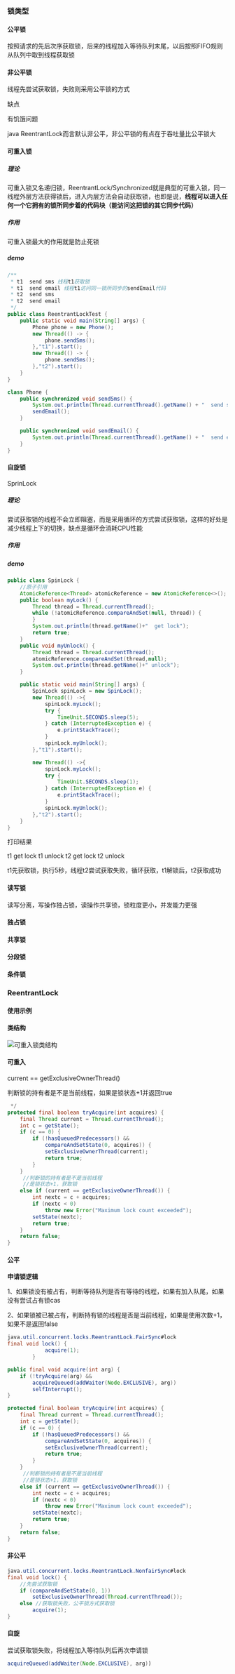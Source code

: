 ### 锁类型



#### 公平锁

按照请求的先后次序获取锁，后来的线程加入等待队列末尾，以后按照FIFO规则 从队列中取到线程获取锁



#### 非公平锁

线程先尝试获取锁，失败则采用公平锁的方式

缺点

有饥饿问题

java ReentrantLock而言默认非公平，非公平锁的有点在于吞吐量比公平锁大

#### 可重入锁

##### 理论

可重入锁又名递归锁，ReentrantLock/Synchronized就是典型的可重入锁，同一线程外层方法获得锁后，进入内层方法会自动获取锁，也即是说，**线程可以进入任何一个它拥有的锁所同步着的代码块（能访问这把锁的其它同步代码）**

##### 作用

可重入锁最大的作用就是防止死锁

##### demo

```java
/**
 * t1  send sms 线程t1获取锁
 * t1  send email 线程t1访问同一锁所同步的sendEmail代码
 * t2  send sms
 * t2  send email
 */
public class ReentrantLockTest {
    public static void main(String[] args) {
        Phone phone = new Phone();
        new Thread(() -> {
            phone.sendSms();
        },"t1").start();
        new Thread(() -> {
            phone.sendSms();
        },"t2").start();
    }
}

class Phone {
    public synchronized void sendSms() {
        System.out.println(Thread.currentThread().getName() + "  send sms");
        sendEmail();
    }

    public synchronized void sendEmail() {
        System.out.println(Thread.currentThread().getName() + "  send email");
    }
}
```



#### 自旋锁

SprinLock

##### 理论

尝试获取锁的线程不会立即阻塞，而是采用循环的方式尝试获取锁，这样的好处是 减少线程上下的切换，缺点是循环会消耗CPU性能

##### 作用

##### demo

```java
public class SpinLock {
    //原子引用
    AtomicReference<Thread> atomicReference = new AtomicReference<>();
    public boolean myLock() {
        Thread thread = Thread.currentThread();
        while (!atomicReference.compareAndSet(null, thread)) {
        }
        System.out.println(thread.getName()+"  get lock");
        return true;
    }
    public void myUnlock() {
        Thread thread = Thread.currentThread();
        atomicReference.compareAndSet(thread,null);
        System.out.println(thread.getName()+" unlock");
    }

    public static void main(String[] args) {
        SpinLock spinLock = new SpinLock();
        new Thread(() ->{
            spinLock.myLock();
            try {
                TimeUnit.SECONDS.sleep(5);
            } catch (InterruptedException e) {
                e.printStackTrace();
            }
            spinLock.myUnlock();
        },"t1").start();

        new Thread(() ->{
            spinLock.myLock();
            try {
                TimeUnit.SECONDS.sleep(1);
            } catch (InterruptedException e) {
                e.printStackTrace();
            }
            spinLock.myUnlock();
        },"t2").start();
    }
}
```

打印结果

t1  get lock
t1 unlock
t2  get lock
t2 unlock

t1先获取锁，执行5秒，线程t2尝试获取失败，循环获取，t1解锁后，t2获取成功

#### 读写锁

读写分离，写操作独占锁，读操作共享锁，锁粒度更小，并发能力更强

#### 独占锁



#### 共享锁



#### 分段锁

#### 条件锁



### ReentrantLock



#### 使用示例

#### 类结构

![可重入锁类结构](image\可重入锁类结构.jpg)

#### 可重入

current == getExclusiveOwnerThread()

判断锁的持有者是不是当前线程，如果是锁状态+1并返回true

```java
 */
protected final boolean tryAcquire(int acquires) {
    final Thread current = Thread.currentThread();
    int c = getState();
    if (c == 0) {
        if (!hasQueuedPredecessors() &&
            compareAndSetState(0, acquires)) {
            setExclusiveOwnerThread(current);
            return true;
        }
    }
     //判断锁的持有者是不是当前线程
     //是锁状态+1，获取锁
    else if (current == getExclusiveOwnerThread()) {
        int nextc = c + acquires;
        if (nextc < 0)
            throw new Error("Maximum lock count exceeded");
        setState(nextc);
        return true;
    }
    return false;
}
```

#### 公平

**申请锁逻辑**

1、如果锁没有被占有，判断等待队列是否有等待的线程，如果有加入队尾，如果没有尝试占有锁cas

2、如果锁被已被占有，判断持有锁的线程是否是当前线程，如果是使用次数+1，如果不是返回false

```java
java.util.concurrent.locks.ReentrantLock.FairSync#lock
final void lock() {
            acquire(1);
        }

public final void acquire(int arg) {
    if (!tryAcquire(arg) &&
        acquireQueued(addWaiter(Node.EXCLUSIVE), arg))
        selfInterrupt();
}

protected final boolean tryAcquire(int acquires) {
    final Thread current = Thread.currentThread();
    int c = getState();
    if (c == 0) {
        if (!hasQueuedPredecessors() &&
            compareAndSetState(0, acquires)) {
            setExclusiveOwnerThread(current);
            return true;
        }
    }
     //判断锁的持有者是不是当前线程
     //是锁状态+1，获取锁
    else if (current == getExclusiveOwnerThread()) {
        int nextc = c + acquires;
        if (nextc < 0)
            throw new Error("Maximum lock count exceeded");
        setState(nextc);
        return true;
    }
    return false;
}

```



#### 非公平

```java
java.util.concurrent.locks.ReentrantLock.NonfairSync#lock
final void lock() {
    //先尝试获取锁
    if (compareAndSetState(0, 1))
        setExclusiveOwnerThread(Thread.currentThread());
    else //获取锁失败，公平锁方式获取锁
        acquire(1);
}
```



#### 自旋

尝试获取锁失败，将线程加入等待队列后再次申请锁

```java
acquireQueued(addWaiter(Node.EXCLUSIVE), arg))
```

